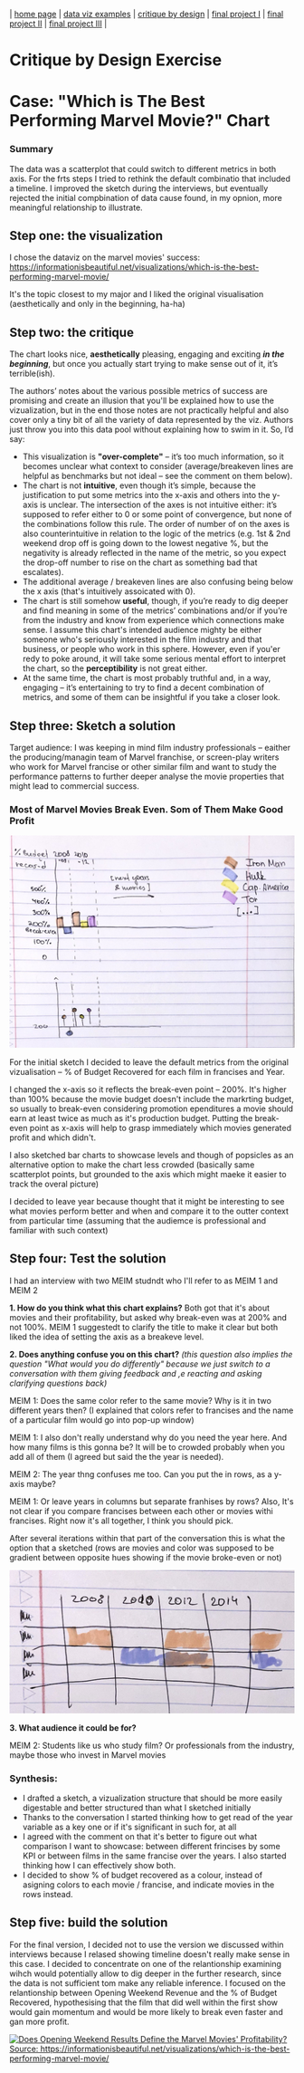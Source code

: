 | [home page](https://cmustudent.github.io/tswd-portfolio-templates/) | [data viz examples](dataviz-examples) | [critique by design](critique-by-design) | [final project I](final-project-part-one) | [final project II](final-project-part-two) | [final project III](final-project-part-three) |

# Critique by Design Exercise
# Case: "Which is The Best Performing Marvel Movie?" Chart

### Summary

The data was a scatterplot that could switch to different metrics in both axis. For the frts steps I tried to rethink the default combinatio that included a timeline. I improved the sketch during the interviews, but eventually rejected the initial compbination of data cause found, in my opnion, more meaningful relationship to illustrate.

## Step one: the visualization

I chose the dataviz on the marvel movies' success: https://informationisbeautiful.net/visualizations/which-is-the-best-performing-marvel-movie/ 

It's the topic closest to my major and I liked the original visualisation (aesthetically and only in the beginning, ha-ha)

## Step two: the critique

The chart looks nice, **aesthetically** pleasing, engaging and exciting **_in the beginning_**, but once you actually start trying to make sense out of it, it’s terrible(ish). 

The authors’ notes about the various possible metrics of success are promising and create an illusion that you'll be explained how to use the vizualization, but in the end those notes are not practically helpful and also cover only a tiny bit of all the variety of data represented by the viz. Authors just throw you into this data pool without explaining how to swim in it. So, I’d say: 

- This visualization is **"over-complete"** – it’s too much information, so it becomes unclear what context to consider (average/breakeven lines are helpful as benchmarks but not ideal – see the comment on them below).
- The chart is not **intuitive**, even though it’s simple, because the justification to put some metrics into the x-axis and others into the y-axis is unclear. The intersection of the axes is not intuitive either: it’s supposed to refer either to 0 or some point of convergence, but none of the combinations follow this rule. The order of number of on the axes is also counterintuitive in relation to the logic of the metrics (e.g. 1st & 2nd weekend drop off is going down to the lowest negative %, but the negativity is already reflected in the name of the metric, so you expect the drop-off number to rise on the chart as something bad that escalates).
- The additional average / breakeven lines are also confusing being below the x axis (that's intuitively assoicated with 0).
- The chart is still somehow **useful**, though, if you’re ready to dig deeper and find meaning in some of the metrics’ combinations and/or if you’re from the industry and know from experience which connections make sense. I assume this chart's intended audience mighty be either someone who's seriously interested in the film industry and that business, or people who work in this sphere. However, even if you'er redy to poke around, it will take some serious mental effort to interpret the chart, so the **perceptibility** is not great either.
- At the same time, the chart is most probably truthful and, in a way, engaging – it’s entertaining to try to find a decent combination of metrics, and some of them can be insightful if you take a closer look.

## Step three: Sketch a solution

Target audience: I was keeping in mind film industry professionals – eaither the producing/managin team of Marvel franchise, or screen-play writers who work for Marvel francise or other similar film and want to study the performance patterns to further deeper analyse the movie properties that might lead to commercial success.

### Most of Marvel Movies Break Even. Som of Them Make Good Profit

![Sketch 1](sketch2-2.jpeg)

For the initial sketch I decided to leave the default metrics from the original vizualisation – % of Budget Recovered for each film in francises and Year.

I changed the x-axis so it reflects the break-even point – 200%. It's higher than 100% because the movie budget doesn't include the markrting budget, so usually to break-even considering promotion ependitures a movie should earn at least twice as much as it's production budget. Putting the break-even point as x-axis will help to grasp immediately which movies generated profit and which didn't.

I also sketched bar charts to showcase levels and though of popsicles as an alternative option to make the chart less crowded (basically same scatterplot points, but grounded to the axis which might maeke it easier to track the overal picture)

I decided to leave year because thought that it might be interesting to see what movies perform better and when and compare it to the outter context from particular time (assuming that the audiemce is professional and familiar with such context)

## Step four: Test the solution

I had an interview with two MEIM studndt who I'll refer to as MEIM 1 and MEIM 2

**1. How do you think what this chart explains?**
Both got that it's about movies and their profitability, but asked why break-even was at 200% and not 100%. MEIM 1 suggestedt to clarify the title to make it clear but both liked the idea of setting the axis as a breakeve level.

**2. Does anything confuse you on this chart?** _(this question also implies the question "What would you do differently" because we just switch to a conversation with them giving feedback and ,e reacting and asking clarifying questions back)_

MEIM 1: Does the same color refer to the same movie? Why is it in two different years then? 
(I explained that colors refer to francises and the name of a particular film would go into pop-up window)

MEIM 1: I also don't really understand why do you need the year here. And how many films is this gonna be? It will be to crowded probably when you add all of them (I agreed but said the the year is needed).

MEIM 2: The year thng confuses me too. Can you put the in rows, as a y-axis maybe?

MEIM 1: Or leave years in columns but separate franhises by rows? Also, It's not clear if you compare francises between each other or movies withi francises. Right now it's all together, I think you should pick.

After several iterations within that part of the conversation this is what the option that a sketched (rows are movies and color was supposed to be gradient between opposite hues showing if the movie broke-even or not)

![Sketch 2](sketch2-3.jpeg)

**3. What audience it could be for?**

MEIM 2: Students like us who study film? Or professionals from the industry, maybe those who invest in Marvel movies
   
### Synthesis: 

- I drafted a sketch, a vizualization structure that should be more easily digestable and better structured than what I sketched initially
- Thanks to the conversation I started thinking how to get read of the year variable as a key one or if it's significant in such for, at all
- I agreed with the comment on that it's better to figure out what comparison I want to showcase: between different frincises by some KPI or between films in the same francise over the years. I also started thinking how I can effectively show both.
- I decided to show % of budget recovered as a colour, instead of asigning colors to each movie / francise, and indicate movies in the rows instead.
  
## Step five: build the solution

For the final version, I decided not to use the version we discussed within interviews because I relased showing timeline doesn't really make sense in this case. I decided to concentrate on one of the relantionship examining wihch would potentially allow to dig deeper in the further research, since the data is not sufficient tom make any reliable inference. I focused on the relantionship between Opening Weekend Revenue and the % of Budget Recovered, hypothesising that the film that did well within the first show would gain momentum and would be more likely to break even faster and gan more profit. 

<div class='tableauPlaceholder' id='viz1739410170752' style='position: relative'><noscript><a href='#'><img alt='Does Opening Weekend Results Define the Marvel Movies&#39; Profitability?Source: https:&#47;&#47;informationisbeautiful.net&#47;visualizations&#47;which-is-the-best-performing-marvel-movie&#47; ' src='https:&#47;&#47;public.tableau.com&#47;static&#47;images&#47;Ma&#47;MarvelMociesSuccess&#47;Sheet3&#47;1_rss.png' style='border: none' /></a></noscript><object class='tableauViz'  style='display:none;'><param name='host_url' value='https%3A%2F%2Fpublic.tableau.com%2F' /> <param name='embed_code_version' value='3' /> <param name='site_root' value='' /><param name='name' value='MarvelMociesSuccess&#47;Sheet3' /><param name='tabs' value='no' /><param name='toolbar' value='yes' /><param name='static_image' value='https:&#47;&#47;public.tableau.com&#47;static&#47;images&#47;Ma&#47;MarvelMociesSuccess&#47;Sheet3&#47;1.png' /> <param name='animate_transition' value='yes' /><param name='display_static_image' value='yes' /><param name='display_spinner' value='yes' /><param name='display_overlay' value='yes' /><param name='display_count' value='yes' /><param name='language' value='en-US' /><param name='filter' value='publish=yes' /></object></div>                
<script type='text/javascript'>                    
  var divElement = document.getElementById('viz1739410170752');                    
  var vizElement = divElement.getElementsByTagName('object')[0];                    
  vizElement.style.width='100%';vizElement.style.height=(divElement.offsetWidth*0.75)+'px';                    
  var scriptElement = document.createElement('script');                    
  scriptElement.src = 'https://public.tableau.com/javascripts/api/viz_v1.js';                   
  vizElement.parentNode.insertBefore(scriptElement, vizElement);                
</script>
